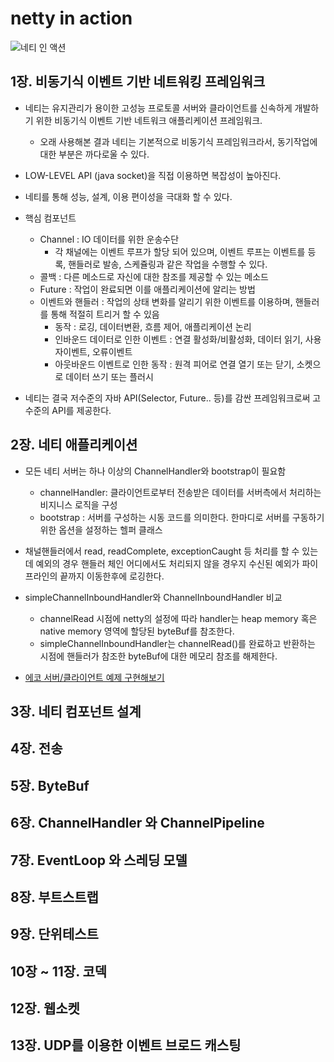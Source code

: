 # netty in action

![네티 인 액션](https://wikibook.co.kr/images/cover/l/9791158390327.jpg)

## 1장. 비동기식 이벤트 기반 네트워킹 프레임워크
- 네티는 유지관리가 용이한 고성능 프로토콜 서버와 클라이언트를 신속하게 개발하기 위한 비동기식 이벤트 기반 네트워크 애플리케이션 프레임워크.
    + 오래 사용해본 결과 네티는 기본적으로 비동기식 프레임워크라서, 동기작업에 대한 부분은 까다로울 수 있다.
    
- LOW-LEVEL API (java socket)을 직접 이용하면 복잡성이 높아진다.
   
- 네티를 통해 성능, 설계, 이용 편이성을 극대화 할 수 있다.

- 핵심 컴포넌트
    + Channel : IO 데이터를 위한 운송수단
        + 각 채널에는 이벤트 루프가 할당 되어 있으며, 이벤트 루프는 이벤트를 등록, 핸들러로 발송, 스케쥴링과 같은 작업을 수행할 수 있다.
    + 콜백 : 다른 메소드로 자신에 대한 참조를 제공할 수 있는 메소드
    + Future : 작업이 완료되면 이를 애플리케이션에 알리는 방법
    + 이벤트와 핸들러 : 작업의 상태 변화를 알리기 위한 이벤트를 이용하며, 핸들러를 통해 적절히 트리거 할 수 있음
        + 동작 : 로깅, 데이터변환, 흐름 제어, 애플리케이션 논리
        + 인바운드 데이터로 인한 이벤트 : 연결 활성화/비활성화, 데이터 읽기, 사용자이벤트, 오류이벤트
        + 아웃바운드 이벤트로 인한 동작 : 원격 피어로 연결 열기 또는 닫기, 소켓으로 데이터 쓰기 또는 플러시
    
    
- 네티는 결국 저수준의 자바 API(Selector, Future.. 등)를 감싼 프레임워크로써 고수준의 API를 제공한다.

## 2장. 네티 애플리케이션
- 모든 네티 서버는 하나 이상의 ChannelHandler와 bootstrap이 필요함
    + channelHandler: 클라이언트로부터 전송받은 데이터를 서버측에서 처리하는 비지니스 로직을 구성
    + bootstrap : 서버를 구성하는 시동 코드를 의미한다. 한마디로 서버를 구동하기 위한 옵션을 설정하는 헬퍼 클래스  
- 채널핸들러에서 read, readComplete, exceptionCaught 등 처리를 할 수 있는데 예외의 경우 핸들러 체인 어디에서도 처리되지 않을 경우지 수신된 예외가 파이프라인의 끝까지 이동한후에 로깅한다.

- simpleChannelInboundHandler와 ChannelInboundHandler 비교
    + channelRead 시점에 netty의 설정에 따라 handler는 heap memory 혹은 native memory 영역에 할당된 byteBuf를 참조한다.
    + simpleChannelInboundHandler는 channelRead()를 완료하고 반환하는 시점에 핸들러가 참조한 byteBuf에 대한 메모리 참조를 해제한다. 

- [에코 서버/클라이언트 예제 구현해보기](https://swiftymind.tistory.com/56?category=694951)     
   

## 3장. 네티 컴포넌트 설계

## 4장. 전송

## 5장. ByteBuf

## 6장. ChannelHandler 와 ChannelPipeline

## 7장. EventLoop 와 스레딩 모델

## 8장. 부트스트랩

## 9장. 단위테스트

## 10장 ~ 11장. 코덱

## 12장. 웹소켓

## 13장. UDP를 이용한 이벤트 브로드 캐스팅
